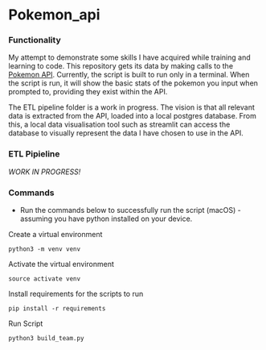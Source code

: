 # Pokemon_api

### Functionality
My attempt to demonstrate some skills I have acquired while training and learning to code. This repository gets its data by making calls to the [Pokemon API](https://pokeapi.co/). Currently, the script is built to run only in a terminal. 
When the script is run, it will show the basic stats of the pokemon you input when prompted to, providing they exist within the API.

The ETL pipeline folder is a work in progress. The vision is that all relevant data is extracted from the API, loaded into  a local postgres database. From this, a local data visualisation tool such as streamlit can access the database to visually represent the data I have chosen to use in the API. 

### ETL Pipieline

_WORK IN PROGRESS!_

### Commands
+ Run the commands below to successfully run the script (macOS) - assuming you have python installed on your device.

Create a virtual environment

```python3 -m venv venv```

Activate the virtual environment

```source activate venv```

Install requirements for the scripts to run

```pip install -r requirements```

Run Script

```python3 build_team.py```

